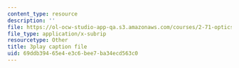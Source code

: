 ```yaml
---
content_type: resource
description: ''
file: https://ol-ocw-studio-app-qa.s3.amazonaws.com/courses/2-71-optics-spring-2009/69ddb39465e4e3c6bee7ba34ecd563c0_VHIJPHqwV_0.srt
file_type: application/x-subrip
resourcetype: Other
title: 3play caption file
uid: 69ddb394-65e4-e3c6-bee7-ba34ecd563c0
---
```

